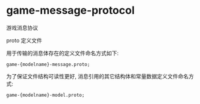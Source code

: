 # game-message-protocol

游戏消息协议

proto 定义文件

用于传输的消息体存在的定义文件命名方式如下:

    game-{modelname}-message.proto;
    
为了保证文件结构可读性更好,
消息引用的其它结构体和常量数据定义文件命名方式:

    game-{modelname}-model.proto;
